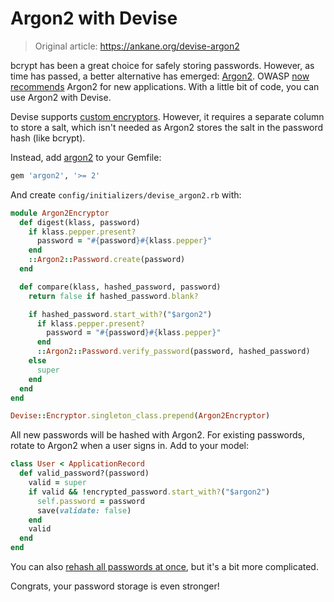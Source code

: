 # Argon2 with Devise

> Original article: <https://ankane.org/devise-argon2>

bcrypt has been a great choice for safely storing passwords. However, as time has passed, a better alternative has emerged: [Argon2](https://password-hashing.net/). OWASP [now recommends](https://github.com/OWASP/CheatSheetSeries/blob/master/cheatsheets/Password_Storage_Cheat_Sheet.md) Argon2 for new applications. With a little bit of code, you can use Argon2 with Devise.

Devise supports [custom encryptors](https://github.com/plataformatec/devise-encryptable). However, it requires a separate column to store a salt, which isn't needed as Argon2 stores the salt in the password hash (like bcrypt).

Instead, add [argon2](https://github.com/technion/ruby-argon2) to your Gemfile:

```ruby
gem 'argon2', '>= 2'

```

And create `config/initializers/devise_argon2.rb` with:

```ruby
module Argon2Encryptor
  def digest(klass, password)
    if klass.pepper.present?
      password = "#{password}#{klass.pepper}"
    end
    ::Argon2::Password.create(password)
  end

  def compare(klass, hashed_password, password)
    return false if hashed_password.blank?

    if hashed_password.start_with?("$argon2")
      if klass.pepper.present?
        password = "#{password}#{klass.pepper}"
      end
      ::Argon2::Password.verify_password(password, hashed_password)
    else
      super
    end
  end
end

Devise::Encryptor.singleton_class.prepend(Argon2Encryptor)
```

All new passwords will be hashed with Argon2. For existing passwords, rotate to Argon2 when a user signs in. Add to your model:

```ruby
class User < ApplicationRecord
  def valid_password?(password)
    valid = super
    if valid && !encrypted_password.start_with?("$argon2")
      self.password = password
      save(validate: false)
    end
    valid
  end
end

```

You can also [rehash all passwords at once](https://www.michalspacek.com/upgrading-existing-password-hashes), but it's a bit more complicated.

Congrats, your password storage is even stronger!
